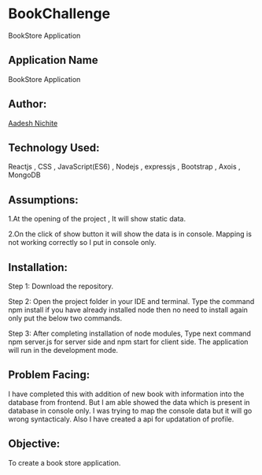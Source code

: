 # BookChallenge

BookStore Application

## Application Name

BookStore Application

## Author:

[Aadesh Nichite](https://github.com/AadeshNichite)


## Technology Used:

Reactjs ,
CSS ,
JavaScript(ES6) ,
Nodejs ,
expressjs ,
Bootstrap ,
Axois ,
MongoDB

## Assumptions:

1.At the opening of the project , It will show static data.

2.On the click of show button it will show the data is in console. Mapping is not working correctly so I put in console only.

## Installation:

Step 1: Download the repository.

Step 2: Open the project folder in your IDE and terminal. Type the command npm install if you have already installed node then no need             to install again only put the below two commands.

Step 3: After completing installation of node modules, Type next command npm server.js for server side and npm start for client side.             The application will run in the development mode.

## Problem Facing:

I have completed this with addition of new book with information into the database from frontend. But I am able showed the data which is present in database in console only. I was trying to map the console data but it will go wrong syntacticaly. Also I have created a api for updatation of profile.

## Objective:

To create a book store application. 
